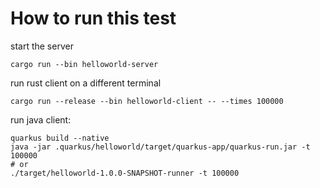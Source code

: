 # How to run this test

start the server

```shell
cargo run --bin helloworld-server
```

run rust client on a different terminal

```shell
cargo run --release --bin helloworld-client -- --times 100000
```

run java client:

```shell
quarkus build --native
java -jar .quarkus/helloworld/target/quarkus-app/quarkus-run.jar -t 100000
# or
./target/helloworld-1.0.0-SNAPSHOT-runner -t 100000
```
